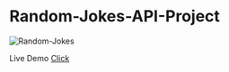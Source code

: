 # Random-Jokes-API-Project

![Random-Jokes](https://user-images.githubusercontent.com/59916393/89105715-3a0b4000-d441-11ea-856b-c968f8997730.JPG)

Live Demo [Click](https://eloquent-lamarr-a7237d.netlify.app)

